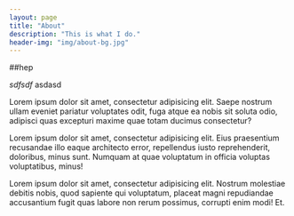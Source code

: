 ```yaml
---
layout: page
title: "About"
description: "This is what I do."
header-img: "img/about-bg.jpg"
---
```


##hep

*sdfsdf* 
asdasd
<p>Lorem ipsum dolor sit amet, consectetur adipisicing elit. Saepe nostrum ullam eveniet pariatur voluptates odit, fuga atque ea nobis sit soluta odio, adipisci quas excepturi maxime quae totam ducimus consectetur?</p>

<p>Lorem ipsum dolor sit amet, consectetur adipisicing elit. Eius praesentium recusandae illo eaque architecto error, repellendus iusto reprehenderit, doloribus, minus sunt. Numquam at quae voluptatum in officia voluptas voluptatibus, minus!</p>

<p>Lorem ipsum dolor sit amet, consectetur adipisicing elit. Nostrum molestiae debitis nobis, quod sapiente qui voluptatum, placeat magni repudiandae accusantium fugit quas labore non rerum possimus, corrupti enim modi! Et.</p>
